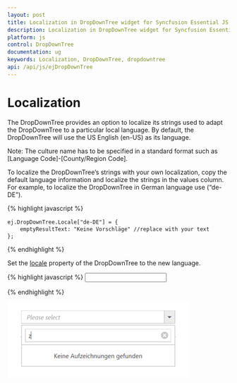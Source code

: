 ```yaml
---
layout: post
title: Localization in DropDownTree widget for Syncfusion Essential JS
description: Localization in DropDownTree widget for Syncfusion Essential JS
platform: js
control: DropDownTree
documentation: ug
keywords: Localization, DropDownTree, dropdowntree
api: /api/js/ejDropDownTree
---
```

# Localization

The DropDownTree provides an option to localize its strings used to adapt the DropDownTree to a particular local language. By default, the DropDownTree will use the US English (en-US) as its language.

Note: The culture name has to be specified in a standard format such as [Language Code]-[County/Region Code].

To localize the DropDownTree’s strings with your own localization, copy the default language information and localize the strings in the values column. For example, to localize the DropDownTree in German language use (“de-DE”).


{% highlight javascript %}

    ej.DropDownTree.Locale["de-DE"] = {
        emptyResultText: "Keine Vorschläge" //replace with your text  
    };
    
{% endhighlight %}

Set the [locale](https://help.syncfusion.com/api/js/ejDropDownTree#members:locale) property of the DropDownTree to the new language.


{% highlight javascript %}
<input type="text" id="itemList" />

<script type="text/javascript">
        var localData = [
                    { id: 1, name: "Windows Team", hasChild: true, expanded: true },
                    { id: 2, pid: 1, name: "Clark" },
                    { id: 3, pid: 1, name: "Wright" },
                    { id: 4, pid: 1, name: "Lopez" },
                    { id: 6, pid: 1, name: "Anderson" },
                    { id: 7, name: "Web Team", hasChild: true, expanded: true },
                    { id: 8, pid: 7, name: "Joshua" },
                    { id: 9, pid: 7, name: "Matthew" },
                    { id: 10, pid: 7, name: "David" },
                    { id: 11, name: "Build Team", hasChild: true },
                    { id: 12, pid: 11, name: "Ryan" },
                    { id: 13, pid: 11, name: "Justin" },
                    { id: 14, pid: 11, name: "Robert" },
                    { id: 15, pid: 11, name: "Johnson" },
                    { id: 16, name: "WPF Team", hasChild: true },
                    { id: 17, pid: 16, name: "Rock" },
                    { id: 18, pid: 16, name: "Gospel" },
                    { id: 19, pid: 16, name: "Brown" },
                    { id: 20, pid: 16, name: "Miller" }];
        $(function () {
            $('#itemList').ejDropDownTree({
                enableFilterSearch: true,
                treeViewSettings: {
                    fields: { id: "id", parentId: "pid", value: "id", text: "name", hasChild: "hasChild", dataSource: localData, expanded: "expanded" }
                },
                locale: "de-DE",
                watermarkText: "Please select"
            });
        });
    </script>

    
{% endhighlight %}

![](Localization_images/localization.png)